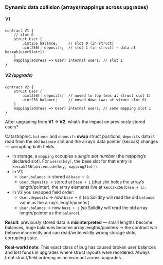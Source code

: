 ### Dynamic data collision (arrays/mappings across upgrades)
##### V1
```solidity
contract V1 {
    // slot 0
    struct User {
        uint256 balance;     // slot 0 (in struct)
        uint256[] deposits;  // slot 1 (in struct) → data at keccak(userSlot+1)
    }
    mapping(address => User) internal users; // slot 1
}
```
##### V2 (upgrade)
```solidity
contract V2 {
    struct User {
        uint256[] deposits;  // moved to top (was at struct slot 1)
        uint256 balance;     // moved down (was at struct slot 0)
    }
    mapping(address => User) internal users; // same mapping slot 1
}
```
After upgrading from **V1 → V2**, what’s the impact on previously stored users?

Catastrophic: `balance` and `deposits` **swap** struct positions; `deposits` data is read from the old `balance` slot and the array’s data pointer (keccak) changes — corrupting both fields.

- In storage, a `mapping` occupies a _single slot number_ (the mapping’s declared slot). For `users[key]`, the base slot for that entry is `keccak256(abi.encode(key, mappingSlot))`.
- In V1:
  - `User.balance` → stored at `base + 0`.
  - `User.deposits` → stored at `base + 1` (that slot holds the array’s length/pointer); the array elements live at `keccak256(base + 1)`.
- In V2 you swapped field order:
  - `User.deposits` → now `base + 0` (so Solidity will read the old `balance` value as the array’s length/pointer).
  - `User.balance` → now `base + 1` (so Solidity will read the old array length/pointer as the `balance`).

**Result**: previously stored data is **misinterpreted** — small lengths become balances, huge balances become array lengths/pointers → the contract will behave incorrectly and can read/write wildly wrong storage slots, corrupting state.

**Real-world note**: This exact class of bug has caused broken user balances and lost funds in upgrades where struct layouts were reordered. Always treat struct/field ordering as an invariant across upgrades.
